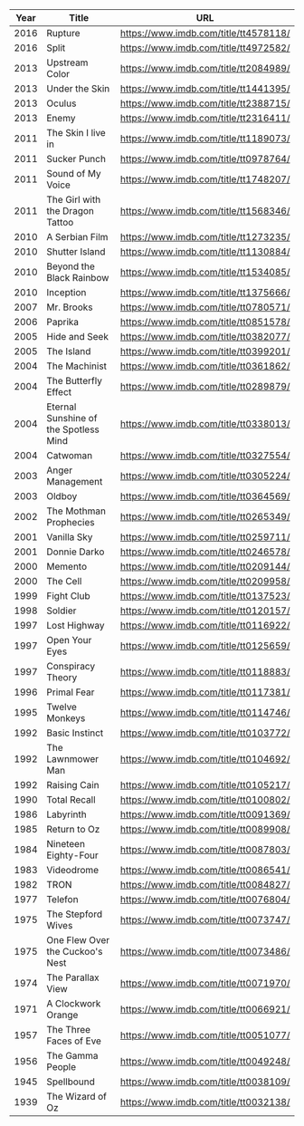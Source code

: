 | Year | Title                                 | URL                                   |
| ---- | ------------------------------------- | ------------------------------------- |
| 2016 | Rupture                               | https://www.imdb.com/title/tt4578118/ |
| 2016 | Split                                 | https://www.imdb.com/title/tt4972582/ |
| 2013 | Upstream Color                        | https://www.imdb.com/title/tt2084989/ |
| 2013 | Under the Skin                        | https://www.imdb.com/title/tt1441395/ |
| 2013 | Oculus                                | https://www.imdb.com/title/tt2388715/ |
| 2013 | Enemy                                 | https://www.imdb.com/title/tt2316411/ |
| 2011 | The Skin I live in                    | https://www.imdb.com/title/tt1189073/ |
| 2011 | Sucker Punch                          | https://www.imdb.com/title/tt0978764/ |
| 2011 | Sound of My Voice                     | https://www.imdb.com/title/tt1748207/ |
| 2011 | The Girl with the Dragon Tattoo       | https://www.imdb.com/title/tt1568346/ |
| 2010 | A Serbian Film                        | https://www.imdb.com/title/tt1273235/ |
| 2010 | Shutter Island                        | https://www.imdb.com/title/tt1130884/ |
| 2010 | Beyond the Black Rainbow              | https://www.imdb.com/title/tt1534085/ |
| 2010 | Inception                             | https://www.imdb.com/title/tt1375666/ |
| 2007 | Mr. Brooks                            | https://www.imdb.com/title/tt0780571/ |
| 2006 | Paprika                               | https://www.imdb.com/title/tt0851578/ |
| 2005 | Hide and Seek                         | https://www.imdb.com/title/tt0382077/ |
| 2005 | The Island                            | https://www.imdb.com/title/tt0399201/ |
| 2004 | The Machinist                         | https://www.imdb.com/title/tt0361862/ |
| 2004 | The Butterfly Effect                  | https://www.imdb.com/title/tt0289879/ |
| 2004 | Eternal Sunshine of the Spotless Mind | https://www.imdb.com/title/tt0338013/ |
| 2004 | Catwoman                              | https://www.imdb.com/title/tt0327554/ |
| 2003 | Anger Management                      | https://www.imdb.com/title/tt0305224/ |
| 2003 | Oldboy                                | https://www.imdb.com/title/tt0364569/ |
| 2002 | The Mothman Prophecies                | https://www.imdb.com/title/tt0265349/ |
| 2001 | Vanilla Sky                           | https://www.imdb.com/title/tt0259711/ |
| 2001 | Donnie Darko                          | https://www.imdb.com/title/tt0246578/ |
| 2000 | Memento                               | https://www.imdb.com/title/tt0209144/ |
| 2000 | The Cell                              | https://www.imdb.com/title/tt0209958/ |
| 1999 | Fight Club                            | https://www.imdb.com/title/tt0137523/ |
| 1998 | Soldier                               | https://www.imdb.com/title/tt0120157/ |
| 1997 | Lost Highway                          | https://www.imdb.com/title/tt0116922/ |
| 1997 | Open Your Eyes                        | https://www.imdb.com/title/tt0125659/ |
| 1997 | Conspiracy Theory                     | https://www.imdb.com/title/tt0118883/ |
| 1996 | Primal Fear                           | https://www.imdb.com/title/tt0117381/ |
| 1995 | Twelve Monkeys                        | https://www.imdb.com/title/tt0114746/ |
| 1992 | Basic Instinct                        | https://www.imdb.com/title/tt0103772/ |
| 1992 | The Lawnmower Man                     | https://www.imdb.com/title/tt0104692/ |
| 1992 | Raising Cain                          | https://www.imdb.com/title/tt0105217/ |
| 1990 | Total Recall                          | https://www.imdb.com/title/tt0100802/ |
| 1986 | Labyrinth                             | https://www.imdb.com/title/tt0091369/ |
| 1985 | Return to Oz                          | https://www.imdb.com/title/tt0089908/ |
| 1984 | Nineteen Eighty-Four                  | https://www.imdb.com/title/tt0087803/ |
| 1983 | Videodrome                            | https://www.imdb.com/title/tt0086541/ |
| 1982 | TRON                                  | https://www.imdb.com/title/tt0084827/ |
| 1977 | Telefon                               | https://www.imdb.com/title/tt0076804/ |
| 1975 | The Stepford Wives                    | https://www.imdb.com/title/tt0073747/ |
| 1975 | One Flew Over the Cuckoo's Nest       | https://www.imdb.com/title/tt0073486/ |
| 1974 | The Parallax View                     | https://www.imdb.com/title/tt0071970/ |
| 1971 | A Clockwork Orange                    | https://www.imdb.com/title/tt0066921/ |
| 1957 | The Three Faces of Eve                | https://www.imdb.com/title/tt0051077/ |
| 1956 | The Gamma People                      | https://www.imdb.com/title/tt0049248/ |
| 1945 | Spellbound                            | https://www.imdb.com/title/tt0038109/ |
| 1939 | The Wizard of Oz                      | https://www.imdb.com/title/tt0032138/ |
